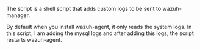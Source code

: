 The script is a shell script that adds custom logs to be sent to wazuh-manager.

By default when you install wazuh-agent, it only reads the system logs. In this script, I am adding the mysql logs and after adding this logs, the script restarts wazuh-agent.
